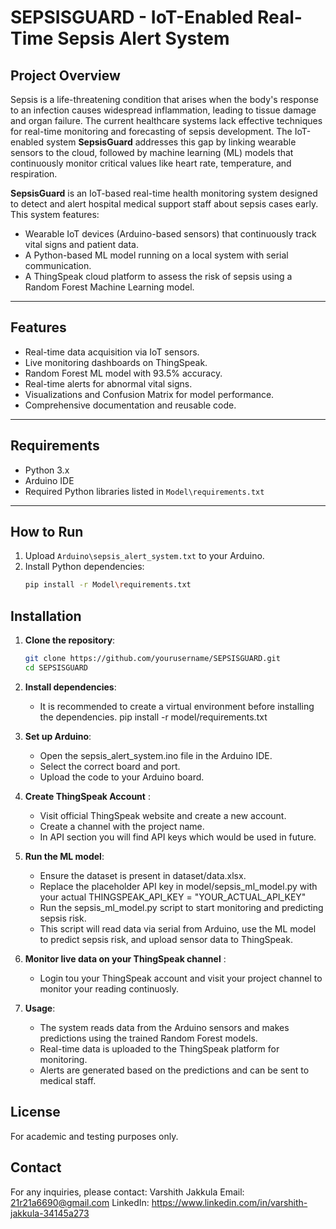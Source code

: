# SEPSISGUARD - IoT-Enabled Real-Time Sepsis Alert System

## Project Overview

Sepsis is a life-threatening condition that arises when the body's response to an infection causes widespread inflammation, leading to tissue damage and organ failure. The current healthcare systems lack effective techniques for real-time monitoring and forecasting of sepsis development. The IoT-enabled system **SepsisGuard** addresses this gap by linking wearable sensors to the cloud, followed by machine learning (ML) models that continuously monitor critical values like heart rate, temperature, and respiration.

**SepsisGuard** is an IoT-based real-time health monitoring system designed to detect and alert hospital medical support staff about sepsis cases early. 
This system features:
- Wearable IoT devices (Arduino-based sensors) that continuously track vital signs and patient data.
- A Python-based ML model running on a local system with serial communication.
- A ThingSpeak cloud platform to assess the risk of sepsis using a Random Forest Machine Learning model.


---

## Features

- Real-time data acquisition via IoT sensors.
- Live monitoring dashboards on ThingSpeak.
- Random Forest ML model with 93.5% accuracy.
- Real-time alerts for abnormal vital signs.
- Visualizations and Confusion Matrix for model performance.
- Comprehensive documentation and reusable code.

---

## Requirements

- Python 3.x  
- Arduino IDE  
- Required Python libraries listed in `Model\requirements.txt`

---

## How to Run

1. Upload `Arduino\sepsis_alert_system.txt` to your Arduino.
2. Install Python dependencies:
   ```bash
   pip install -r Model\requirements.txt


## Installation

1. **Clone the repository**:
   ```bash
   git clone https://github.com/yourusername/SEPSISGUARD.git
   cd SEPSISGUARD

2. **Install dependencies**:
    - It is recommended to create a virtual environment before installing the dependencies.
    pip install -r model/requirements.txt

3. **Set up Arduino**:
    - Open the sepsis_alert_system.ino file in the Arduino IDE.
    - Select the correct board and port.
    - Upload the code to your Arduino board.

3. **Create ThingSpeak Account** : 
    - Visit official ThingSpeak website and create a new account.
    - Create a channel with the project name.
    - In API section you will find API keys which would be used in future.

3. **Run the ML model**:  
    - Ensure the dataset is present in dataset/data.xlsx.
    - Replace the placeholder API key in model/sepsis_ml_model.py with your actual 
        THINGSPEAK_API_KEY = "YOUR_ACTUAL_API_KEY"
    - Run the sepsis_ml_model.py script to start monitoring and predicting sepsis risk.
    - This script will read data via serial from Arduino, use the ML model to predict      sepsis risk, and upload sensor data to ThingSpeak.

4. **Monitor live data on your ThingSpeak channel** :
    - Login tou your ThingSpeak account and visit your project channel to monitor your reading continuosly.

5. **Usage**: 
    - The system reads data from the Arduino sensors and makes predictions using the trained Random Forest models.
    - Real-time data is uploaded to the ThingSpeak platform for monitoring.
    - Alerts are generated based on the predictions and can be sent to medical staff.

## License
For academic and testing purposes only.

## Contact
For any inquiries, please contact:
Varshith Jakkula
Email: 21r21a6690@gmail.com
LinkedIn: https://www.linkedin.com/in/varshith-jakkula-34145a273